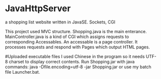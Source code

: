 # JavaHttpServer
a shopping list website written in JavaSE. Sockets, CGI


This project used MVC structure.
Shopping.java is the main enterance.
MainController.java is a kind of CGI which assigns requests to corresponding Accessables. An accessable is a page controller. It processes requests and respond with Pages which output HTML pages.

#Uploaded executable files
I used Chinese in the program so it needs UTF-8 charset to display correct contents.
Run Shopping.jar with java commands: java -Dfile.encoding=utf-8 -jar Shopping.jar or use my batch file Launcher.bat.
